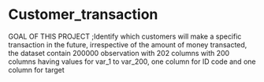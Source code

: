 # Customer_transaction
GOAL OF THIS PROJECT   ;Identify which customers will make a specific transaction in the future, irrespective of the amount of money transacted, the dataset contain 200000 observation with 202 columns with 200 columns having values for var_1 to var_200, one column for ID code and one column for target
